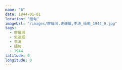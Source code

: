 ```yaml
---
name: "6"
date: 1944-01-01
location: "缅甸"
imageUrl: "/images/廖耀湘,史迪威,李涛_缅甸_1944_9.jpg"
tags:
  - 廖耀湘
  - 史迪威
  - 李涛
  - 缅甸
  - 1944
latitude: 0
longitude: 0
---
```

